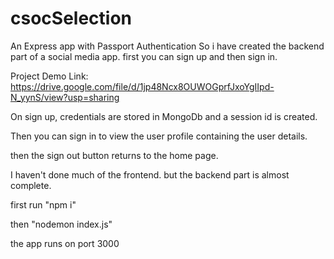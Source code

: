 # csocSelection
An Express app with Passport Authentication
So i have created the backend part of a social media app. 
first you can sign up and then sign in. 

Project Demo Link: https://drive.google.com/file/d/1jp48Ncx8OUWOGprfJxoYgIIpd-N_yynS/view?usp=sharing

On sign up, credentials are stored in MongoDb and a session id is created.

Then you can sign in to view the user profile containing the user details. 

then the sign out button returns to the home page. 

I haven't done much of the frontend. but the backend part is almost complete. 

first run "npm i" 

then "nodemon index.js" 

the app runs on port 3000
